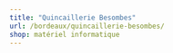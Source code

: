 ```yaml
---
title: "Quincaillerie Besombes"
url: /bordeaux/quincaillerie-besombes/
shop: matériel informatique
---
```

